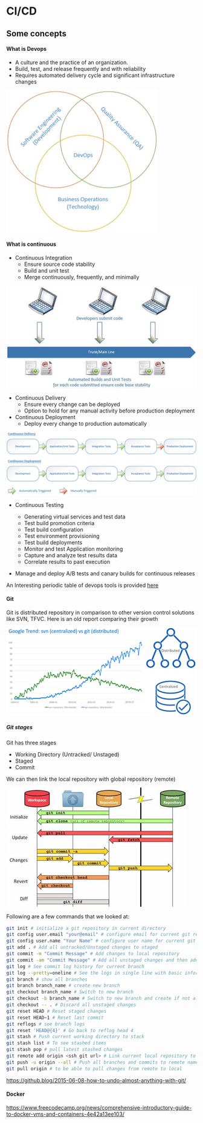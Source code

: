 # CI/CD

## Some concepts

#### What is Devops

- A culture and the practice of an organization.
- Build, test, and release frequently and with reliability
- Requires automated delivery cycle and significant infrastructure changes

![Devops](images/01_devops.jpg)

#### What is continuous

* Continuous Integration
  * Ensure source code stability
  * Build and unit test
  * Merge continuously, frequently, and minimally

![CI](images/02_CI.jpg)

* Continuous Delivery
  * Ensure every change can be deployed
  * Option to hold for any manual activity before production deployment
* Continuous Deployment
  * Deploy every change to production automatically

![Continuous delivery and deployment](images/03_continuous_delivery_deployment.jpg)

* Continuous Testing
  * Generating virtual services and test data
  * Test build promotion criteria
  * Test build configuration
  * Test environment provisioning
  * Test build deployments
  * Monitor and test Application monitoring
  * Capture and analyze test results data
  * Correlate results to past execution

* Manage and deploy A/B tests and canary builds for continuous releases

An Interesting periodic table of devops tools is provided [here](https://xebialabs.com/periodic-table-of-devops-tools/)

#### Git

Git is distributed repository in comparison to other version control solutions like SVN, TFVC. Here is an old report comparing their growth

![Git](images/04_svn_vs_git.png)

##### Git stages

Git has three stages
* Working Directory (Untracked/ Unstaged)
* Staged
* Commit

We can then link the local repository with global repository (remote)

![Git stages](images/05_git_stages.jpg)

Following are a few commands that we looked at:

```bash
git init # initialize a git repository in current directory
git config user.email "your@email" # configure email for current git repository. You can use --global for making it global
git config user.name "Your Name" # configure user name for current git repository. You can use --global for making it global
git add . # Add all untracked/Unstaged changes to staged
git commit -m "Commit Message" # Add changes to local repository
git commit -am "Commit Message" # Add all unstaged changes and then add to local repository in single command
git log # See commit log history for current branch
git log --pretty=oneline # See the logs in single line with basic information
git branch # show all branches
git branch branch_name # create new branch
git checkout branch_name # Switch to new branch
git checkout -b branch_name # Switch to new branch and create if not already exists
git checkout -- . # Discard all unstaged changes
git reset HEAD # Reset staged changes
git reset HEAD~1 # Reset last commit
git reflogs # see branch logs
git reset 'HEAD@{4}' # Go back to reflog head 4
git stash # Push current working directory to stack
git stash list # To see stashed items
git stash pop # pull latest stashed changes
git remote add origin <ssh git url> # Link current local repository to remote repository under the name origin
git push -u origin --all # Push all branches and commits to remote named origin
git pull origin # to be able to pull changes from remote to local
```
https://github.blog/2015-06-08-how-to-undo-almost-anything-with-git/

#### Docker
https://www.freecodecamp.org/news/comprehensive-introductory-guide-to-docker-vms-and-containers-4e42a13ee103/
